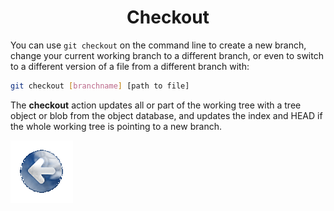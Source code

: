 # <center>Checkout</center>

You can use `git checkout` on the command line to create a new branch, change your current working branch to a different branch, or even to switch to a different version of a file from a different branch with:

```bash
git checkout [branchname] [path to file]
```

The **checkout** action updates all or part of the working tree with a tree object or blob from the object database, and updates the index and HEAD if the whole working tree is pointing to a new branch.

<a href="../README.md" >![back](/images/Back.png)</a>
